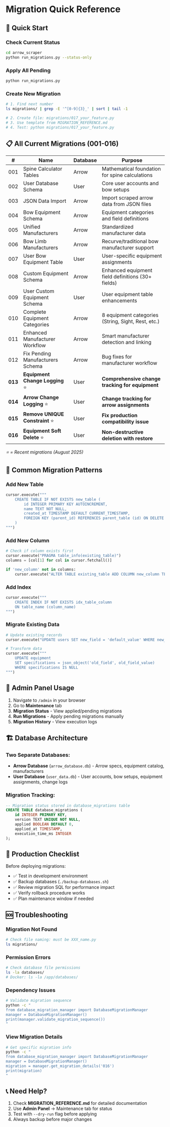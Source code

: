 # Migration Quick Reference

## 🚀 Quick Start

### Check Current Status
```bash
cd arrow_scraper
python run_migrations.py --status-only
```

### Apply All Pending
```bash
python run_migrations.py
```

### Create New Migration
```bash
# 1. Find next number
ls migrations/ | grep -E '^[0-9]{3}_' | sort | tail -1

# 2. Create file: migrations/017_your_feature.py
# 3. Use template from MIGRATION_REFERENCE.md
# 4. Test: python migrations/017_your_feature.py
```

## 📋 All Current Migrations (001-016)

| # | Name | Database | Purpose |
|---|------|----------|---------|
| 001 | Spine Calculator Tables | Arrow | Mathematical foundation for spine calculations |
| 002 | User Database Schema | User | Core user accounts and bow setups |
| 003 | JSON Data Import | Arrow | Import scraped arrow data from JSON files |
| 004 | Bow Equipment Schema | Arrow | Equipment categories and field definitions |
| 005 | Unified Manufacturers | Arrow | Standardized manufacturer data |
| 006 | Bow Limb Manufacturers | Arrow | Recurve/traditional bow manufacturer support |
| 007 | User Bow Equipment Table | User | User-specific equipment assignments |
| 008 | Custom Equipment Schema | Arrow | Enhanced equipment field definitions (30+ fields) |
| 009 | User Custom Equipment Schema | User | User equipment table enhancements |
| 010 | Complete Equipment Categories | Arrow | 8 equipment categories (String, Sight, Rest, etc.) |
| 011 | Enhanced Manufacturer Workflow | Arrow | Smart manufacturer detection and linking |
| 012 | Fix Pending Manufacturers Schema | Arrow | Bug fixes for manufacturer workflow |
| **013** | **Equipment Change Logging** ⭐ | User | **Comprehensive change tracking for equipment** |
| **014** | **Arrow Change Logging** ⭐ | User | **Change tracking for arrow assignments** |
| **015** | **Remove UNIQUE Constraint** ⭐ | User | **Fix production compatibility issue** |
| **016** | **Equipment Soft Delete** ⭐ | User | **Non-destructive deletion with restore** |

*⭐ = Recent migrations (August 2025)*

## 🎯 Common Migration Patterns

### Add New Table
```python
cursor.execute("""
    CREATE TABLE IF NOT EXISTS new_table (
        id INTEGER PRIMARY KEY AUTOINCREMENT,
        name TEXT NOT NULL,
        created_at TIMESTAMP DEFAULT CURRENT_TIMESTAMP,
        FOREIGN KEY (parent_id) REFERENCES parent_table (id) ON DELETE CASCADE
    )
""")
```

### Add New Column
```python
# Check if column exists first
cursor.execute("PRAGMA table_info(existing_table)")
columns = [col[1] for col in cursor.fetchall()]

if 'new_column' not in columns:
    cursor.execute("ALTER TABLE existing_table ADD COLUMN new_column TEXT DEFAULT NULL")
```

### Add Index
```python
cursor.execute("""
    CREATE INDEX IF NOT EXISTS idx_table_column 
    ON table_name (column_name)
""")
```

### Migrate Existing Data
```python
# Update existing records
cursor.execute("UPDATE users SET new_field = 'default_value' WHERE new_field IS NULL")

# Transform data
cursor.execute("""
    UPDATE equipment 
    SET specifications = json_object('old_field', old_field_value)
    WHERE specifications IS NULL
""")
```

## 🔧 Admin Panel Usage

1. Navigate to `/admin` in your browser
2. Go to **Maintenance** tab
3. **Migration Status** - View applied/pending migrations
4. **Run Migrations** - Apply pending migrations manually
5. **Migration History** - View execution logs

## 🏗️ Database Architecture

### Two Separate Databases:
- **Arrow Database** (`arrow_database.db`) - Arrow specs, equipment catalog, manufacturers
- **User Database** (`user_data.db`) - User accounts, bow setups, equipment assignments, change logs

### Migration Tracking:
```sql
-- Migration status stored in database_migrations table
CREATE TABLE database_migrations (
    id INTEGER PRIMARY KEY,
    version TEXT UNIQUE NOT NULL,
    applied BOOLEAN DEFAULT 0,
    applied_at TIMESTAMP,
    execution_time_ms INTEGER
);
```

## 🚨 Production Checklist

Before deploying migrations:
- ✅ Test in development environment
- ✅ Backup databases (`./backup-databases.sh`)
- ✅ Review migration SQL for performance impact
- ✅ Verify rollback procedure works
- ✅ Plan maintenance window if needed

## 🆘 Troubleshooting

### Migration Not Found
```bash
# Check file naming: must be XXX_name.py
ls migrations/
```

### Permission Errors
```bash
# Check database file permissions
ls -la databases/
# Docker: ls -la /app/databases/
```

### Dependency Issues
```bash
# Validate migration sequence
python -c "
from database_migration_manager import DatabaseMigrationManager
manager = DatabaseMigrationManager()
print(manager.validate_migration_sequence())
"
```

### View Migration Details
```bash
# Get specific migration info
python -c "
from database_migration_manager import DatabaseMigrationManager
manager = DatabaseMigrationManager()
migration = manager.get_migration_details('016')
print(migration)
"
```

## 📞 Need Help?

1. Check **MIGRATION_REFERENCE.md** for detailed documentation
2. Use **Admin Panel** → Maintenance tab for status
3. Test with `--dry-run` flag before applying
4. Always backup before major changes